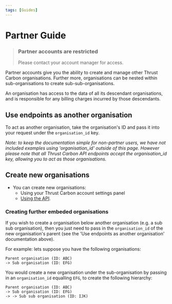 ```yaml
---
tags: [Guides]
---
```


# Partner Guide


<!-- theme: warning -->

> ### Partner accounts are restricted
> Please contact your account manager for access.

Partner accounts give you the ability to create and manage other Thrust Carbon organisations. Further more, organisations can be nested within sub-organisations to create sub-sub-organisations.

An organisation has access to the data of all its descendant organisations, and is responsible for any billing charges incurred by those descendants.

## Use endpoints as another organisation

To act as another organisation, take the organisation's ID and pass it into your request under the `organisation_id` key. 

*Note: to keep the documentation simple for non-partner users, we have not included examples using 'organisation_id' outside of this page. However please note that all Thrust Carbon API endpoints accept the organisation_id key, allowing you to act as those organisations.*


## Create new organisations

* You can create new organisations:
  * Using your Thrust Carbon account settings panel
  * [Using the API](../../endpoints/2-organisation-settings.v1.yaml/paths/api~11~1setting~1organisation~1sub-organisations).

### Creating further embeded organisations
If you wish to create a organisation below another organisation (e.g. a sub sub organisation), then you just need to pass in the `organisation_id` of the new organisation's parent (see the 'Use endpoints as another organisation' documentation above).

For example: lets suppose you have the following organisations:
````
Parent organisation (ID: ABC)
-> Sub organisation (ID: EFG)
````

You would create a new organisation under the sub-organisation by passing in an `organisation_id` equalling `EFG`, to create the following hierarchy:

````
Parent organisation (ID: ABC)
-> Sub organisation (ID: EFG)
-> -> Sub sub organisation (ID: IJK)
````

